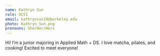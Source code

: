 ```yaml
---
name: Kathryn Sun
role: UCS1
email: kathrynsun19@berkeley.edu
photo: Kathryn_Sun.png
pronouns: She/Her/Hers
---
```

Hi! I’m a junior majoring in Applied Math + DS. I love matcha, pilates, and cooking! Excited to meet everyone!